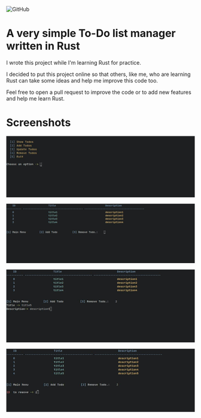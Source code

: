![GitHub](https://img.shields.io/github/license/tiagorcorreia/rtodo)
# A very simple To-Do list manager written in Rust

I wrote this project while I'm learning Rust for practice.

I decided to put this project online so that others, like me, who are learning Rust can
take some ideas and help me improve this code too.

Feel free to open a pull request to improve the code or to add
new features and help me learn Rust.

# Screenshots
<p align="center"><img src="/img/menu.jpg?raw=true"/></p>
<p align="center"><img src="/img/sub_menu.jpg?raw=true"/></p>
<p align="center"><img src="/img/add_todo.jpg?raw=true"/></p>
<p align="center"><img src="/img/remove_todo.jpg?raw=true"/></p>
